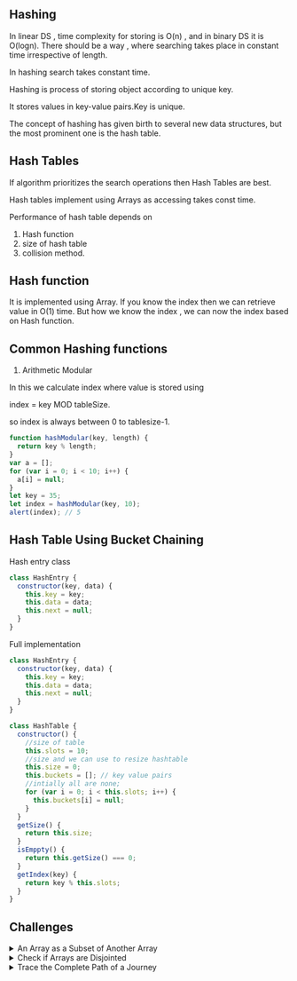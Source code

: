 ## Hashing

In linear DS , time complexity for storing is O(n) , and in binary DS it is O(logn).
There should be a way , where searching takes place in constant time irrespective
of length.

In hashing search takes constant time.

Hashing is process of storing object according to unique key.

It stores values in key-value pairs.Key is unique.

The concept of hashing has given birth to several new data structures, but the most prominent one is the hash table.

## Hash Tables

If algorithm prioritizes the search operations then Hash Tables are best.

Hash tables implement using Arrays as accessing takes const time.

Performance of hash table depends on

1. Hash function
2. size of hash table
3. collision method.

## Hash function

It is implemented using Array.
If you know the index then we can retrieve value in O(1) time.
But how we know the index , we can now the index based on Hash function.

## Common Hashing functions

1. Arithmetic Modular

In this we calculate index where value is stored using

index = key MOD tableSize.

so index is always between 0 to tablesize-1.

```javascript
function hashModular(key, length) {
  return key % length;
}
var a = [];
for (var i = 0; i < 10; i++) {
  a[i] = null;
}
let key = 35;
let index = hashModular(key, 10);
alert(index); // 5
```

## Hash Table Using Bucket Chaining

Hash entry class

```javascript
class HashEntry {
  constructor(key, data) {
    this.key = key;
    this.data = data;
    this.next = null;
  }
}
```

Full implementation

```javascript
class HashEntry {
  constructor(key, data) {
    this.key = key;
    this.data = data;
    this.next = null;
  }
}

class HashTable {
  constructor() {
    //size of table
    this.slots = 10;
    //size and we can use to resize hashtable
    this.size = 0;
    this.buckets = []; // key value pairs
    //intially all are none;
    for (var i = 0; i < this.slots; i++) {
      this.buckets[i] = null;
    }
  }
  getSize() {
    return this.size;
  }
  isEmppty() {
    return this.getSize() === 0;
  }
  getIndex(key) {
    return key % this.slots;
  }
}
```

## Challenges

<details><summary>An Array as a Subset of Another Array</summary>
<p>
```
Stores list1 in hast table and search list 2 in search1.
````

```javascript
function isSubset(list1, list2) {
  let ht = new HashTable();
  if (list2.length > list1.length) {
    return false;
  }
  for (var i = 0; i < list1.length; i++) {
    ht.insert(list1[i], i);
  }
  for (var i = 0; i < list2.length; i++) {
    if (ht.search(list2[i]) === null) {
      return false;
    }
  }
  return true;
}
var list1 = [1, 2, 3, 4, 5, 6];
var list2 = [2, 4, 6];
console.log(isSubset(list1, list2));
```

```
Time complexity
Since this algorithm traverses the whole of the list1 once and list2 is only traversed if
 its size is less than list1.
 Thus we will have 2 \times× n traversal, if list1's length was n, therefore, its time
 complexity is O(n)
```

</p>

</details>

<details><summary>Check if Arrays are Disjointed</summary>
<p>
```
Disjoint means  there should be no common elements in 2 arrays
It is similar to prev one, here search list2 in list1 if element fount not a disjoint
````

```javascript
function isDisjoint(list1, list2) {
  //Write code here
  let ht = new HashTable();
  //Inserting list1's elements in ht
  for (var i = 0; i < list1.length; i++) {
    ht.insert(list1[i], i);
  }
  //Checking to see if all of list2's elements are in the hashtable
  for (var j = 0; j < list2.length; j++) {
    if (ht.search(list2[j]) != null) {
      return false; //return false if there is an element in list2 that is in list1
    }
  }
  return true;
}
```

```
Time complexity
For a lookup list with mm elements, each insertion in the hash table takes a constant
 amount of time. The search operation in the hash table also takes a constant amount of
 time for a subset list with nn elements. Hence, the time complexity is O(m+n).
```

</p>

</details>

<details><summary>Trace the Complete Path of a Journey</summary>
<p>
```
Reverse a map , compare keys in 2 maps if any key doesnt exist then it is source
````

```javascript
function isDisjoint(list1, list2) {
  //Write code here
  let ht = new HashTable();
  //Inserting list1's elements in ht
  for (var i = 0; i < list1.length; i++) {
    ht.insert(list1[i], i);
  }
  //Checking to see if all of list2's elements are in the hashtable
  for (var j = 0; j < list2.length; j++) {
    if (ht.search(list2[j]) != null) {
      return false; //return false if there is an element in list2 that is in list1
    }
  }
  return true;
}
```

```
output
[ [ 'Boston', 'Texas' ],
  [ 'Texas', 'Missouri' ],
  [ 'Missouri', 'NewYork' ],
  [ 'NewYork', 'Chicago' ] ]
```

```
Time complexity  is O(n);
```

</p>

</details>

